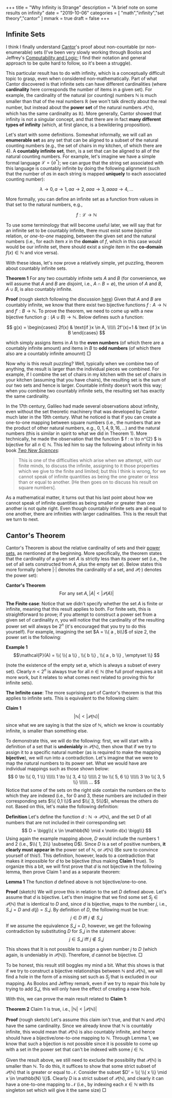 +++
title = "Why Infinity is Strange"
description = "A brief note on some results on infinity"
date = "2019-10-06"
categories = [ "math","infinity","set theory","cantor" ]
mmark = true
draft = false
+++

Infinite Sets
-------------------------

I think I finally understand [Cantor](https://en.wikipedia.org/wiki/Georg_Cantor)'s proof about non-countable (or
non-enumerable) sets (I've been very slowly working through Boolos and
Jeffrey's
[Computability and Logic](https://www.goodreads.com/book/show/1556746.Computability_and_Logic);
I find their notation and general approach to be quite hard to follow,
so it's been a struggle).

This particular result has to do with infinity, which is a
conceptually difficult topic to grasp, even when considered
non-mathematically. Part of what Cantor discovered is that infinite
sets can have different cardinalities (where **cardinality** here
corresponds the number of items in a given set). For example,  the cardinality of the natural (or counting) numbers
$\mathbb{N}$ is much smaller than that of the real numbers
$\mathbb{R}$ (we won't talk directly about the real number, but instead about the **power set** of the natural numbers $\mathcal{P}(\mathbb{N})$,
which has the same cardinality as $\mathbb{R}$). More generally, Cantor showed that
infinity is not a singular concept, and that there are in fact **many different
types of infinity** (which, at first glance, is a bewildering proposition). 

Let's start with some definitions. Somewhat informally, we will call
an **enumerable set** as any set  that can be aligned
to a subset of the natural counting numbers (e.g., the set of chairs
in my kitchen, of which there are 4). A **countably infinite
set**, then, is a set that can be aligned to all of the natural
counting numbers. For example, let's imagine we have a simple formal language
$\mathcal{L} = \{ a^{*} \}$; we can argue that the string set
associated with this language is countably infinite by doing the following
alignment (such that the number of $a$s in each string is mapped
**uniquely** to each associated counting number):

$$\lambda  \to 0, a \to 1, aa \to 2, aaa \to 3, aaaa \to 4, ...$$

More formally, you can define an infinite set as a function from
values in that set to the natural numbers, e.g.,

$$f : \mathcal{L} \to \mathbb{N}$$

To use some terminology
that will become useful later, we will say that for an infinite set to
be countably infinite, there must exist some *bijective* relation, or
*one-to-one* mapping, between the given set and  the natural numbers (i.e.,
for each item $x$ in the **domain** of $f$, which in this case would would be our infinite set,
there should exist a single item in the **co-domain** $f(x) \in
\mathbb{N}$ and vice versa).

With these ideas, let's now prove a relatively simple, yet puzzling, theorem about countably infinite sets. 

**Theorem 1** For any two countably infinite sets $A$ and $B$ (for
  convenience, we will assume that $A$ and $B$ are disjoint, i.e., $A
  \cap B = \emptyset$), the
  union of $A$ and $B$, $A \cup B$, is also countably infinite. 
  
**Proof** (rough sketch following the discussion [here](https://math.stackexchange.com/questions/49758/proving-that-a-union-of-countably-infinite-sets-is-countably-infinite)) Given that $A$ and $B$ are countably
  infinite, we know that there exist two bijective functions $f : A
  \to \mathbb{N}$ and $f' : B \to \mathbb{N}$. To prove the theorem,
  we need to come up with a new bijective  function $g : (A \cup B) \to \mathbb{N}$. Below defines such
  a function:

$$
g(x) =
\begin{cases}
2f(x) & \text{if }x \in A, \\\\\\
2f'(x)+1 & \text {if }x \in B
\end{cases}
$$

which simply assigns items in $A$ to the **even numbers** (of which there
are a countably infinite amount) and items in $B$ to **odd numbers** (of
which there also are a countably infinite amounnt)  □

Now why is this result puzzling? Well, typically when we combine two
of anything, the result is larger than the
individual pieces we combined. For example, if I combine the set of chairs in my
kitchen with the set of chairs in your kitchen (assuming that you have chairs), the resulting set is the sum of our
two sets and hence is larger. Countable infinity doesn't work this way; when you combine
two countably infinite sets, the resulting set has exactly the same
cardinality. 

In the 17th century, Galileo had made several observations about
infinity, even without the  set theoretic machinery that was
developed by Cantor much later in the 19th century. What he noticed
is that if you can create a one-to-one mapping between square numbers (i.e., the numbers that
are the product of other natural numbers, e.g., $0,1,4,9,16,...$) and the natural
numbers (this is similar in spirit to what we did in Theorem 1). More
technically, he made the observation that the function  $ f : n \to n^{2} $ is
bijective for all $n \in \mathbb{N}$.  This led him to say the following about infinity in his book [*Two New Sciences*](https://en.wikipedia.org/wiki/Two_New_Sciences): 

> This is one of the difficulties which arise when we attempt, with
> our finite minds, to discuss the infinite, assigning to it those
> properties which we give to the finite and limited; but this I think
> is wrong, for we cannot speak of infinite quantities as being the  one greater or less than or equal to another. [He then goes on to discuss his result on square numbers].
    
As a mathematical matter, it turns out that his last
point about how we cannot speak of infinite quantities as being smaller or
greater than one another is not quite right. Even though countably
infinite sets are all equal to one another, there are infinities with
larger cadinalities. This is the result that we turn to next. 

Cantor's Theorem
-------------------------

Cantor's Theorem is about the relative cardinality of sets and their
[power sets](https://en.wikipedia.org/wiki/Power_set), as mentioned  at the beginning. More specifically, the
theorem states that the cardinality of a given set $A$ is strictly
less than  its power set (i.e., the set of all sets constructed from
$A$, plus the empty set $\emptyset$). Below states this more formally (where $|\cdot|$
denotes the cardinality of a set, and $\mathcal{P}(\cdot)$ denotes the
power set): 

**Cantor's Theorem** $$\text{For any set } A, |A| \lt | \mathcal{P}(A)|$$

**The Finite case**: Notice that we didn't specify whether the set $A$ is finite or
infinite, meaning that this result applies to both.  For finite sets, this is straightforward to prove; if you
attempt to construct a power set from a given set of cardinality $n$, you will notice
that the cardinality of the resulting power set will always be $2^{n}$
(it's encouraged that you try to do this yourself). For example, imagining the set $A = \\{ a ,
b\\}$ of size 2, the power set is the following: 

**Example 1** $$\mathcal{P}(A) = \\{ \\{ a \\} , \\{ b \\} , \\{ a , b \\} , \emptyset  \\} $$

(note the existence of the empty set $\emptyset$, which is always a
subset of every set). Clearly  $n \lt 2^{n}$ is always true for all $n \in \mathbb{N}$ (the full
proof requires a bit more work, but it relates to what comes next
related to proving this for infinite sets).

**The Infinite case**: The more suprising part of Cantor's theorem is
that this applies to infinite sets. This is equivalent to the
following claim:

**Claim 1** $$| \mathbb{N} | \lt | \mathcal{P}(\mathbb{N})  |$$
since what we are saying is that the size of
$\mathbb{N}$, which we know is countably infinite, is smaller than
something else. 

To demonstrate this, we will do the following: first, we will start with a
definition of a set that is **undeniably** in $\mathcal{P}(\mathbb{N})$,
then show that if we try to assign it to a specific natural number
(as is required to make the mapping **bijective**), we will run into a
contradiction. Let's imagine that we were to map the natural numbers
to its power set. What we would have  are individual
mappings such as those shown below: 
$$
0 \to \\{ 0, 1 \\} \\\\\\
1 \to \\{ 3, 4 \\} \\\\\\
2 \to \\{ 5, 6 \\} \\\\\\
3 \to \\{ 3, 5 \\} \\\\\\
...
$$
Notice that some of the sets on the right side contain the numbers on
the to which they are indexed (i.e., for $0$ and
$3$,  these numbers are included in their corresponding sets $\\{ 0,1 \\}$ and $\\{ 3,
5\\}$), whereas the others do not. Based on this, let's make the following
definition: 

**Definition** Let's  define the function $d : \mathbb{N} \to
\mathcal{P}(\mathbb{N})$, and the  set D of all numbers that are not included in their corresponding set: 
$$
D = \bigg\\{ x \in \mathbb{N} \mid   x \notin d(x) \bigg\\}
$$
Using again the example mapping above, $D$ would include the numbers $1$ and
$2$ (i.e., $\\{ 1, 2\\} \subseteq D$). Since $D$ is a set of positive numbers, **it clearly must
appear in** the power set of $\mathbb{N}$, or
$\mathcal{P}(\mathbb{N})$ (Be sure to convince yourself of
this!). This definition, however, leads to a contradiction that makes it impossible for $d$
to be bijective (thus making **Claim 1** true). To organize this a
bit, we will first prove that $d$ is not bijective in the following
lemma, then prove Claim 1 and as a separate theorem: 

**Lemma 1**  The function $d$ defined above is not bijective/one-to-one.

**Proof** (sketch) We will prove this in relation to the set $D$
defined above. Let's assume that $d$ is bijective. Let's then imagine
that we find some set $S_{j} \in \mathcal{P}(\mathbb{N})$ that is identical to
$D$ and, since $d$ is bijective, maps  to the number $j$, i.e., $S\_{j} = D$ and $d(j) = S\_{j}$.  By definition of $D$,
the following must be true: 
$$j \in D \text{ iff } j \notin S\_{j}$$
If we assume the equivalence $S\_{j} = D$, however, we get the
following contradiction by substituting $D$ for $S\_{j}$ in the
  statement above:
$$j \in S\_{j} \text{ iff } j \notin S\_{j}$$

This shows that It is not possible to assign a given number $j$ to $D$ (which
again, is undeniably in $\mathcal{P}(\mathbb{N})$). Therefore, $d$
cannot be bijective.  □

To be honest, this result still boggles my mind a bit. What this shows
is that if we try to construct a bijective relationships between
$\mathbb{N}$ and $\mathcal{P}(\mathbb{N})$, we will find a hole in 
the form of a missing set such as $S_{j}$ that is excluded in our
mapping. As Boolos and Jeffrey remark, even if we
try to repair this hole by trying to add $S\_{j}$, this will only have
the effect of creating a new hole.

With this, we can prove the main result related to **Claim 1**:

**Theorem 2** Claim 1 is true, i.e., $| \mathbb{N} | \lt | \mathcal{P}(\mathbb{N})  |$

**Proof** (rough sketch) Let's assume this claim isn't true, and that
  $\mathbb{N}$ and $\mathcal{P}(\mathbb{N})$ have the same
  cardinality. Since we already know that $\mathbb{N}$ is countably
  infinite, this would mean that $\mathcal{P}(\mathbb{N})$ is also 
  countably infinite, and hence should have a bijective/one-to-one mapping to
  $\mathbb{N}$. Through Lemma 1, we know that such a bijection is not
  possible since it is possible to come up with a set in the power set
  that can't be indexed with some $j \in \mathbb{N}$.

Given the result above, we still need to exclude the possibility that
$\mathcal{P}(\mathbb{N})$ is smaller than $\mathbb{N}$. To do
this, it suffices to show that some strict subset of
$\mathcal{P}(\mathbb{N})$ that is greater or equal to $\mathcal{N}$. Consider the
subset $D' = \\{ \\{ x \\} \mid x \in \mathbb{N}  \\}$. Clearly $D$ is a
strict subset of $\mathcal{P}(\mathbb{N})$, and clearly it can have a
one-to-one mapping to $\mathcal{N}$ (i.e., by indexing each $x \in \mathbb{N}$ with its
singleton set which will give it the same size) □
 



